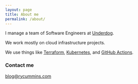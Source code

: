 ```yaml
---
layout: page
title: About me
permalink: /about/
---
```


I manage a team of Software Engineers at [Underdog](https://underdogfantasy.com/).

We work mostly on cloud infrastructure projects.

We use things like [Terraform](https://www.terraform.io/docs/index.html), [Kubernetes](https://kubernetes.io/), and [GitHub Actions](https://github.com/features/actions).

### Contact me

[blog@rycummins.com](mailto:blog@rycummins.com)
